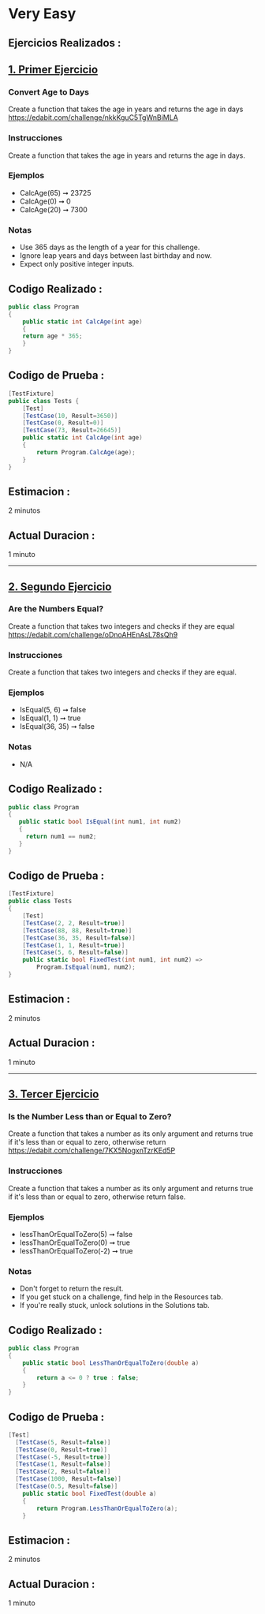 
# Very Easy


## Ejercicios Realizados :

## <u>1. Primer Ejercicio</u>
### Convert Age to Days
Create a function that takes the age in years and returns the age in days https://edabit.com/challenge/nkkKguC5TgWnBiMLA

### Instrucciones
Create a function that takes the age in years and returns the age in days.

### Ejemplos
+ CalcAge(65) ➞ 23725
+ CalcAge(0) ➞ 0
+ CalcAge(20) ➞ 7300

### Notas
+ Use 365 days as the length of a year for this challenge.
+ Ignore leap years and days between last birthday and now.
+ Expect only positive integer inputs.

## Codigo Realizado :
```cs
public class Program 
{
    public static int CalcAge(int age) 
    {
	return age * 365;
    }
}
```

## Codigo de Prueba :
```cs
[TestFixture]
public class Tests {
	[Test]
	[TestCase(10, Result=3650)]
	[TestCase(0, Result=0)]
	[TestCase(73, Result=26645)]
	public static int CalcAge(int age)
	{
		return Program.CalcAge(age);
	}
}
```
## Estimacion :
2 minutos

## Actual Duracion :
1 minuto

<hr>

## <u>2. Segundo Ejercicio </u>
### Are the Numbers Equal?
Create a function that takes two integers and checks if they are equal https://edabit.com/challenge/oDnoAHEnAsL78sQh9

### Instrucciones
Create a function that takes two integers and checks if they are equal.

### Ejemplos
+ IsEqual(5, 6) ➞ false
+ IsEqual(1, 1) ➞ true
+ IsEqual(36, 35) ➞ false

### Notas
+ N/A

## Codigo Realizado :
```cs
public class Program 
{
   public static bool IsEqual(int num1, int num2)
   {
     return num1 == num2;
   }
}
```

## Codigo de Prueba :
```cs
[TestFixture]
public class Tests
{
	[Test]
	[TestCase(2, 2, Result=true)]
	[TestCase(88, 88, Result=true)]
	[TestCase(36, 35, Result=false)]
	[TestCase(1, 1, Result=true)]
	[TestCase(5, 6, Result=false)]
	public static bool FixedTest(int num1, int num2) =>
		Program.IsEqual(num1, num2);
}
```
## Estimacion :
2 minutos

## Actual Duracion :
1 minuto

<hr>

## <u>3. Tercer Ejercicio </u>
### Is the Number Less than or Equal to Zero?
Create a function that takes a number as its only argument and returns true if it's less than or equal to zero, otherwise return https://edabit.com/challenge/7KX5NogxnTzrKEd5P

### Instrucciones
Create a function that takes a number as its only argument and returns true if it's less than or equal to zero, otherwise return false.

### Ejemplos
+ lessThanOrEqualToZero(5) ➞ false
+ lessThanOrEqualToZero(0) ➞ true
+ lessThanOrEqualToZero(-2) ➞ true

### Notas
+ Don't forget to return the result.
+ If you get stuck on a challenge, find help in the Resources tab.
+ If you're really stuck, unlock solutions in the Solutions tab.

## Codigo Realizado :
```cs
public class Program 
{
    public static bool LessThanOrEqualToZero(double a) 
    {
    	return a <= 0 ? true : false;
    }
}
```

## Codigo de Prueba :
```cs
[Test]
  [TestCase(5, Result=false)]
  [TestCase(0, Result=true)]
  [TestCase(-5, Result=true)]
  [TestCase(1, Result=false)]
  [TestCase(2, Result=false)]
  [TestCase(1000, Result=false)]
  [TestCase(0.5, Result=false)]
    public static bool FixedTest(double a)
    {
        return Program.LessThanOrEqualToZero(a);
    }
```
## Estimacion :
2 minutos

## Actual Duracion :
1 minuto

